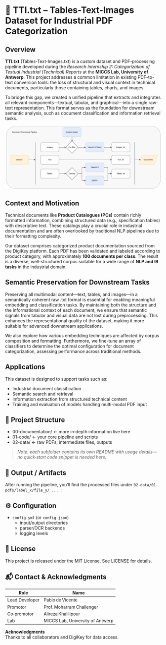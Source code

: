 # 📄 TTI.txt – Tables-Text-Images Dataset for Industrial PDF Categorization

## Overview

**TTI.txt** (Tables-Text-Images.txt) is a custom dataset and PDF-processing pipeline developed during the _Research Internship 2: Categorization of Textual Industrial (Technical) Reports_ at the **MICCS Lab, University of Antwerp**. This project addresses a common limitation in existing PDF-to-text conversion tools: the loss of structural and visual context in technical documents, particularly those containing tables, charts, and images.

To bridge this gap, we created a unified pipeline that extracts and integrates all relevant components—textual, tabular, and graphical—into a single raw-text representation. This format serves as the foundation for downstream semantic analysis, such as document classification and information retrieval tasks.

<p align="center">
  <img src="./00-documentation/Figures/processing_pipeline.png" 
       alt="Processing Pipeline" 
       width="1000" />
</p>

## Context and Motivation

Technical documents like **Product Catalogues (PCs)** contain richly formatted information, combining structured data (e.g., specification tables) with descriptive text. These catalogs play a crucial role in industrial documentation and are often overlooked by traditional NLP pipelines due to their formatting complexity.

Our dataset comprises categorized product documentation sourced from the DigiKey platform. Each PDF has been validated and labeled according to product category, with approximately **100 documents per class**. The result is a diverse, well-structured corpus suitable for a wide range of **NLP and IR tasks** in the industrial domain.

## Semantic Preservation for Downstream Tasks

Preserving all multimodal content—text, tables, and images—in a semantically coherent raw .txt format is essential for enabling meaningful embedding and classification tasks. By maintaining both the structure and the informational context of each document, we ensure that semantic signals from tabular and visual data are not lost during preprocessing. This enhances the representational quality of the dataset, making it more suitable for advanced downstream applications.

We also explore how various embedding techniques are affected by corpus composition and formatting. Furthermore, we fine-tune an array of classifiers to determine the optimal configuration for document categorization, assessing performance across traditional methods.


## Applications

This dataset is designed to support tasks such as:

- Industrial document classification  
- Semantic search and retrieval  
- Information extraction from structured technical content  
- Training and evaluation of models handling multi-modal PDF input

## 🚧 Project Structure

* 00-documentation/ ← more in‑depth information live here
* 01-code/ ← your core pipeline and scripts
* 02-data/ ← raw PDFs, intermediate files, outputs

> _Note: each subfolder contains its own README with usage details—no quick‐start code snippet is needed here._

## 📂 Output / Artifacts

After running the pipeline, you’ll find the processed files under `02-data/01-pdfs/label_x/file_y/ ... `:

## ⚙️ Configuration

- `config.yml` (or `config.json`)  
  - input/output directories  
  - parser/OCR backends  
  - logging levels  

## 📝 License
This project is released under the MIT License. See LICENSE for details.

## 📬 Contact & Acknowledgments

| **Role**             | **Name**                                   |
| -------------------- | ------------------------------------------ |
| Lead Developer       | Pablo de Vicente                           |
| Promotor             | Prof. Moharram Challenger                  |
| Co‑promotor          | Alireza Khalilipour                        |
| Lab                  | MICCS Lab, University of Antwerp           |

**Acknowledgments**  
Thanks to all collaborators and DigiKey for data access.
